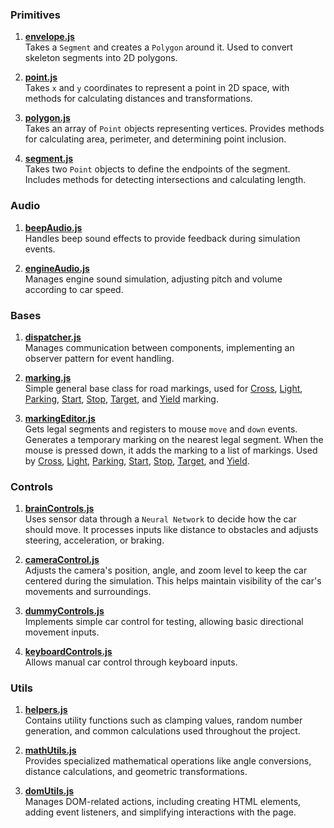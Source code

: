 ### Primitives

1. **[envelope.js](https://github.com/perymimon/self-driving-car/blob/main/js/primitives/envelope.js)**\
   Takes a `Segment` and creates a `Polygon` around it. Used to convert skeleton segments into 2D polygons.

2. **[point.js](https://github.com/perymimon/self-driving-car/blob/main/js/primitives/point.js)**\
   Takes `x` and `y` coordinates to represent a point in 2D space, with methods for calculating distances and transformations.

3. **[polygon.js](https://github.com/perymimon/self-driving-car/blob/main/js/primitives/polygon.js)**\
   Takes an array of `Point` objects representing vertices. Provides methods for calculating area, perimeter, and determining point inclusion.

4. **[segment.js](https://github.com/perymimon/self-driving-car/blob/main/js/primitives/segment.js)**\
   Takes two `Point` objects to define the endpoints of the segment. Includes methods for detecting intersections and calculating length.

### Audio

1. **[beepAudio.js](https://github.com/perymimon/self-driving-car/blob/main/js/Audio/beepAudio.js)**\
   Handles beep sound effects to provide feedback during simulation events.

2. **[engineAudio.js](https://github.com/perymimon/self-driving-car/blob/main/js/Audio/engineAudio.js)**\
   Manages engine sound simulation, adjusting pitch and volume according to car speed.

### Bases

1. **[dispatcher.js](https://github.com/perymimon/self-driving-car/blob/main/js/bases/dispatcher.js)**\
   Manages communication between components, implementing an observer pattern for event handling.

2. **[marking.js](https://github.com/perymimon/self-driving-car/blob/main/js/bases/marking.js)**\
   Simple general base class for road markings, used for [Cross](https://github.com/perymimon/self-driving-car/blob/main/js/markings/cross.js), [Light](https://github.com/perymimon/self-driving-car/blob/main/js/markings/light.js), [Parking](https://github.com/perymimon/self-driving-car/blob/main/js/markings/parking.js), [Start](https://github.com/perymimon/self-driving-car/blob/main/js/markings/start.js), [Stop](https://github.com/perymimon/self-driving-car/blob/main/js/markings/stop.js), [Target](https://github.com/perymimon/self-driving-car/blob/main/js/markings/target.js), and [Yield](https://github.com/perymimon/self-driving-car/blob/main/js/markings/yield.js) marking.

3. **[markingEditor.js](https://github.com/perymimon/self-driving-car/blob/main/js/bases/markingEditor.js)**\
   Gets legal segments and registers to mouse `move` and `down` events. Generates a temporary marking on the nearest legal segment. When the mouse is pressed down, it adds the marking to a list of markings. Used by [Cross](https://github.com/perymimon/self-driving-car/blob/main/js/markings/cross.js), [Light](https://github.com/perymimon/self-driving-car/blob/main/js/markings/light.js), [Parking](https://github.com/perymimon/self-driving-car/blob/main/js/markings/parking.js), [Start](https://github.com/perymimon/self-driving-car/blob/main/js/markings/start.js), [Stop](https://github.com/perymimon/self-driving-car/blob/main/js/markings/stop.js), [Target](https://github.com/perymimon/self-driving-car/blob/main/js/markings/target.js), and [Yield](https://github.com/perymimon/self-driving-car/blob/main/js/markings/yield.js).

### Controls

1. **[brainControls.js](https://github.com/perymimon/self-driving-car/blob/main/js/controls/brainControls.js)**\
   Uses sensor data through a `Neural Network` to decide how the car should move. It processes inputs like distance to obstacles and adjusts steering, acceleration, or braking.

2. **[cameraControl.js](https://github.com/perymimon/self-driving-car/blob/main/js/controls/cameraControl.js)**\
   Adjusts the camera's position, angle, and zoom level to keep the car centered during the simulation. This helps maintain visibility of the car's movements and surroundings.

3. **[dummyControls.js](https://github.com/perymimon/self-driving-car/blob/main/js/controls/dummyControls.js)**\
   Implements simple car control for testing, allowing basic directional movement inputs.

4. **[keyboardControls.js](https://github.com/perymimon/self-driving-car/blob/main/js/controls/keyboardControls.js)**\
   Allows manual car control through keyboard inputs.

### Utils

1. **[helpers.js](https://github.com/perymimon/self-driving-car/blob/main/js/utils/helpers.js)**\
   Contains utility functions such as clamping values, random number generation, and common calculations used throughout the project.

2. **[mathUtils.js](https://github.com/perymimon/self-driving-car/blob/main/js/utils/mathUtils.js)**\
   Provides specialized mathematical operations like angle conversions, distance calculations, and geometric transformations.

3. **[domUtils.js](https://github.com/perymimon/self-driving-car/blob/main/js/utils/domUtils.js)**\
   Manages DOM-related actions, including creating HTML elements, adding event listeners, and simplifying interactions with the page.
